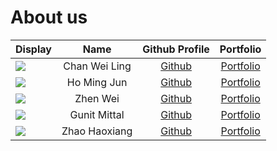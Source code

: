 # About us

Display | Name | Github Profile | Portfolio 
--------|:----:|:--------------:|:---------:
![](https://via.placeholder.com/100.png?text=Photo) | Chan Wei Ling | [Github](https://github.com/chocomango) | [Portfolio](team/chocomango.md)
![](https://via.placeholder.com/100.png?text=Photo) | Ho Ming Jun | [Github](https://github.com/homingjun) | [Portfolio](team/homingjun.md)
![](https://via.placeholder.com/100.png?text=Photo) | Zhen Wei | [Github](https://github.com/keke101) | [Portfolio](team/zhenwei.md)
![](https://via.placeholder.com/100.png?text=Photo) | Gunit Mittal | [Github](https://github.com/gmit22) | [Portfolio](team/gmit22.md)
![](https://via.placeholder.com/100.png?text=Photo) | Zhao Haoxiang | [Github](https://github.com/e0426051) |[Portfolio](team/haoxiang.md)